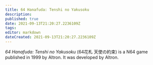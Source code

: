 ```yaml
---
title: 64 Hanafuda: Tenshi no Yakusoku
description: 
published: true
date: 2021-09-13T21:20:27.2236109Z 
tags: 
editor: markdown
dateCreated: 2021-09-13T21:20:27.2236109Z
---
```

_64 Hanafuda: Tenshi no Yakusoku_ (<span lang='ja'>64花札 天使の約束</span>) is a N64 game published in 1999 by Altron.
It was developed by Altron.
